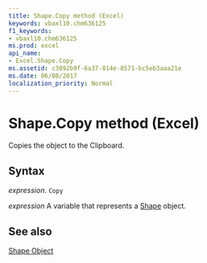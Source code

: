 ```yaml
---
title: Shape.Copy method (Excel)
keywords: vbaxl10.chm636125
f1_keywords:
- vbaxl10.chm636125
ms.prod: excel
api_name:
- Excel.Shape.Copy
ms.assetid: c3092b9f-6a37-814e-8571-bc5eb3aaa21e
ms.date: 06/08/2017
localization_priority: Normal
---
```



# Shape.Copy method (Excel)

Copies the object to the Clipboard.


## Syntax

_expression_. `Copy`

_expression_ A variable that represents a [Shape](./Excel.Shape.md) object.


## See also


[Shape Object](Excel.Shape.md)

